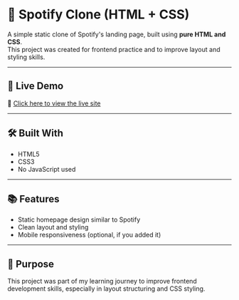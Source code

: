 # 🎵 Spotify Clone (HTML + CSS)

A simple static clone of Spotify's landing page, built using **pure HTML and CSS**.  
This project was created for frontend practice and to improve layout and styling skills.

---

## 🚀 Live Demo

🔗 [Click here to view the live site](https://shaikafrid1.github.io/Spotify-Clone-HTML-CSS-/)

---

## 🛠️ Built With

- HTML5
- CSS3
- No JavaScript used

---

## 📚 Features

- Static homepage design similar to Spotify
- Clean layout and styling
- Mobile responsiveness (optional, if you added it)

---

## 🎯 Purpose

This project was part of my learning journey to improve frontend development skills, especially in layout structuring and CSS styling.
